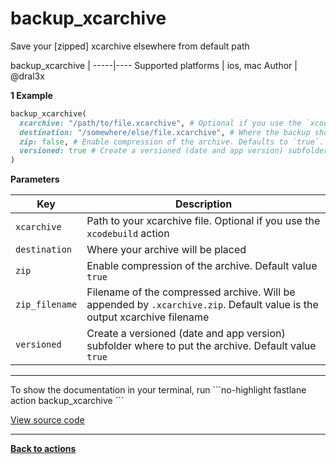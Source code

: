 # backup_xcarchive


Save your [zipped] xcarchive elsewhere from default path







backup_xcarchive |
-----|----
Supported platforms | ios, mac
Author | @dral3x



**1 Example**

```ruby
backup_xcarchive(
  xcarchive: "/path/to/file.xcarchive", # Optional if you use the `xcodebuild` action
  destination: "/somewhere/else/file.xcarchive", # Where the backup should be created
  zip: false, # Enable compression of the archive. Defaults to `true`.
  versioned: true # Create a versioned (date and app version) subfolder where to put the archive. Default value `true`
)
```





**Parameters**

Key | Description
----|------------
  `xcarchive` | Path to your xcarchive file. Optional if you use the `xcodebuild` action
  `destination` | Where your archive will be placed
  `zip` | Enable compression of the archive. Default value `true`
  `zip_filename` | Filename of the compressed archive. Will be appended by `.xcarchive.zip`. Default value is the output xcarchive filename
  `versioned` | Create a versioned (date and app version) subfolder where to put the archive. Default value `true`




<hr />
To show the documentation in your terminal, run
```no-highlight
fastlane action backup_xcarchive
```

<a href="https://github.com/fastlane/fastlane/blob/master/fastlane/lib/fastlane/actions/backup_xcarchive.rb" target="_blank">View source code</a>

<hr />

<a href="/actions"><b>Back to actions</b></a>
